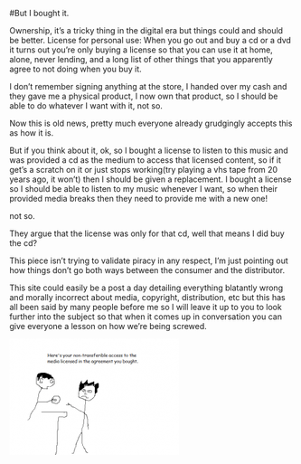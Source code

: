 #But I bought it.

Ownership, it’s a tricky thing in the digital era but things could and should be better.
License for personal use: When you go out and buy a cd or a dvd it turns out you’re only buying a license so that you can use it at home, alone, never lending, and a long list of other things that you apparently agree to not doing when you buy it.

I don’t remember signing anything at the store, I handed over my cash and they gave me a physical product, I now own that product, so I should be able to do whatever I want with it, not so.

Now this is old news, pretty much everyone already grudgingly accepts this as how it is.

But if you think about it, ok, so I bought a license to listen to this music and was provided a cd as the medium to access that licensed content, so if it get’s a scratch on it or just stops working(try playing a vhs tape from 20 years ago, it won’t) then I should be given a replacement. I bought a license so I should be able to listen to my music whenever I want, so when their provided media breaks then they need to provide me with a new one!

not so.

They argue that the license was only for that cd, well that means I did buy the cd? 

This piece isn’t trying to validate piracy in any respect, I’m just pointing out how things don’t go both ways between the consumer and the distributor.

This site could easily be a post a day detailing everything blatantly wrong and morally incorrect about media, copyright, distribution, etc but this has all been said by many people before me so I will leave it up to you to look further into the subject so that when it comes up in conversation you can give everyone a lesson on how we’re being screwed.

![non transferrable license](/images/posts/non-transferrable-license.png)
